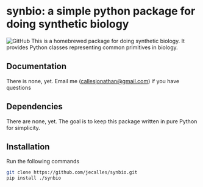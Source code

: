 # synbio: a simple python package for doing synthetic biology
![GitHub](https://img.shields.io/github/license/jecalles/synbio)
This is a homebrewed package for doing synthetic biology. It provides Python classes representing common primitives in biology.

## Documentation
There is none, yet. Email me (callesjonathan@gmail.com) if you have questions

## Dependencies
There are none, yet. The goal is to keep this package written in pure Python for simplicity.

## Installation
Run the following commands

```bash
git clone https://github.com/jecalles/synbio.git
pip install ./synbio
```
